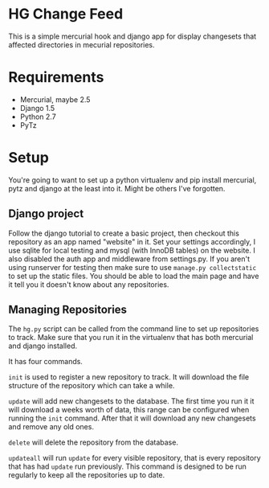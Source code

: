 # HG Change Feed #

This is a simple mercurial hook and django app for display changesets that
affected directories in mecurial repositories.

# Requirements #

* Mercurial, maybe 2.5
* Django 1.5
* Python 2.7
* PyTz

# Setup #

You're going to want to set up a python virtualenv and pip install mercurial,
pytz and django at the least into it. Might be others I've forgotten.

## Django project ##

Follow the django tutorial to create a basic project, then checkout this
repository as an app named "website" in it. Set your settings accordingly, I
use sqlite for local testing and mysql (with InnoDB tables) on the website. I
also disabled the auth app and middleware from settings.py. If you aren't using
runserver for testing then make sure to use `manage.py collectstatic` to set up
the static files. You should be able to load the main page and have it tell you
it doesn't know about any repositories.

## Managing Repositories ##

The `hg.py` script can be called from the command line to set up repositories to
track.  Make sure that you run it in the virtualenv that has both mercurial and
django installed.

It has four commands.

`init` is used to register a new repository to track. It will download the file
structure of the repository which can take a while.

`update` will add new changesets to the database. The first time you run it it
will download a weeks worth of data, this range can be configured when running
the `init` command. After that it will download any new changesets and remove
any old ones.

`delete` will delete the repository from the database.

`updateall` will run `update` for every visible repository, that is every
repository that has had `update` run previously. This command is designed to
be run regularly to keep all the repositories up to date.
